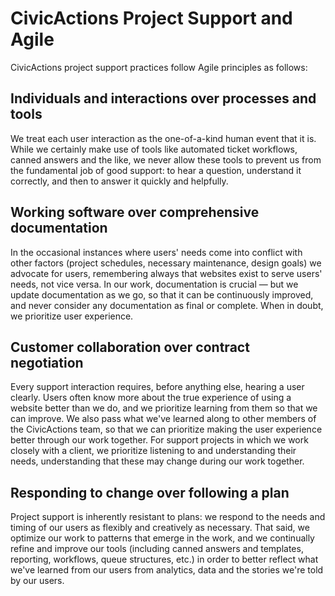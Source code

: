# CivicActions Project Support and Agile

CivicActions project support practices follow Agile principles as follows:

## Individuals and interactions over processes and tools

We treat each user interaction as the one-of-a-kind human event that it is. While we certainly make use of tools like automated ticket workflows, canned answers and the like, we never allow these tools to prevent us from the fundamental job of good support: to hear a question, understand it correctly, and then to answer it quickly and helpfully.

## Working software over comprehensive documentation

In the occasional instances where users' needs come into conflict with other factors (project schedules, necessary maintenance, design goals) we advocate for users, remembering always that websites exist to serve users' needs, not vice versa. In our work, documentation is crucial — but we update documentation as we go, so that it can be continuously improved, and never consider any documentation as final or complete. When in doubt, we prioritize user experience.

## Customer collaboration over contract negotiation

Every support interaction requires, before anything else, hearing a user clearly. Users often know more about the true experience of using a website better than we do, and we prioritize learning from them so that we can improve. We also pass what we've learned along to other members of the CivicActions team, so that we can prioritize making the user experience better through our work together. For support projects in which we work closely with a client, we prioritize listening to and understanding their needs, understanding that these may change during our work together.

## Responding to change over following a plan

Project support is inherently resistant to plans: we respond to the needs and timing of our users as flexibly and creatively as necessary. That said, we optimize our work to patterns that emerge in the work, and we continually refine and improve our tools (including canned answers and templates, reporting, workflows, queue structures, etc.) in order to better reflect what we've learned from our users from analytics, data and the stories we're told by our users.
